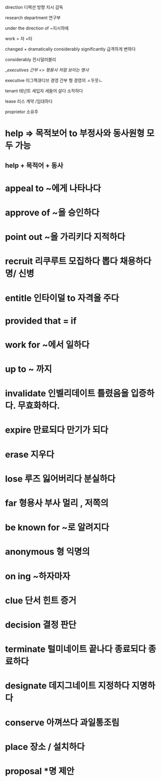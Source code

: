 direction 디렉션 방향 지시 감독

research department 연구부

under the direction of ~지시하에 

work = 자 +타

changed + dramatically considerably significantly 급격하게 변하다

considerably 컨시덜러블리

__executives 간부 => 형용사 처럼 보이는 명사_ 

executive  이그젝큐디브 경영 간부 형 경영의 ㅅ두뭇ㄴ

tenant 테넌트 세입자 세들어 살다 소작하다

lease 리스 계약 /임대하다

proprietor 소유주


# help => 목적보어 to 부정사와 동사원형 모두 가능

## help + 목적어 + 동사

# appeal to ~에게 나타나다

# approve of ~을 승인하다

# point out ~을 가리키다 지적하다

# recruit 리쿠루트 모집하다 뽑다 채용하다 명/ 신병

# entitle 인타이덜 to 자격을 주다

# provided that = if

# work for ~에서 일하다

# up to ~ 까지

# invalidate 인벨리데이트 틀렸음을 입증하다. 무효화하다.

# expire 만료되다 만기가 되다 

# erase 지우다

# lose 루즈 잃어버리다 분실하다  

# far 형용사 부사  멀리 , 저쪽의 

# be known for ~로 알려지다

# anonymous 형 익명의

# on ing ~하자마자

# clue 단서 힌트 증거

# decision 결정 판단

# terminate 털미네이트 끝나다 종료되다 종료하다

# designate 데지그네이트 지정하다 지명하다

# conserve 아껴쓰다 과일통조림

# place 장소 / 설치하다

# proposal *명 제안

